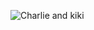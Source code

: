 ![Charlie and kiki](https://user-images.githubusercontent.com/89710373/132912074-2e7b11ab-3ed9-4f0e-9d80-8ea04fe27eab.jpg)
